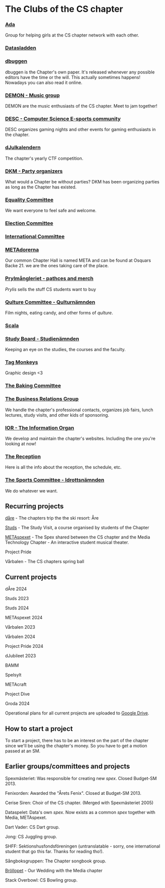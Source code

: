 # The Clubs of the CS chapter

### [Ada](/en/clubs/ada)

Group for helping girls at the CS chapter network with each other.

### [Datasladden](/en/clubs/datasladden)



### [dbuggen](http://dbu.gg)

dbuggen is the Chapter's own paper. It's released whenever any possible editors have the time or the will. This actually sometimes happens! Nowadays you can also read it online.

### [DEMON - Music group](/en/clubs/demon)

DEMON are the music enthusiasts of the CS chapter. Meet to jam together!

### [DESC - Computer Science E-sports community](/en/clubs/desc)

DESC organizes gaming nights and other events for gaming enthusiasts in the chapter.

### [dJulkalendern](/en/clubs/djulkalendern)

The chapter's yearly CTF competition. <img style="height: 1em" src="https://cdn.discordapp.com/emojis/1056826137994596413.webp?size=32&quality=lossless">

### [DKM - Party organizers](/en/clubs/dkm)

What would a Chapter be without parties? DKM has been organizing parties as long as the Chapter has existed.

### [Equality Committee](/en/clubs/jamlikhetsnamnden)

We want everyone to feel safe and welcome.

### [Election Committee](/en/clubs/valberedningen)



### [International Committee](/en/clubs/internationellanamnden)



### [METAdorerna](/en/clubs/metadorerna)

Our common Chapter Hall is named META and can be found at Osquars Backe 21. we are the ones taking care of the place.

### [Prylmångleriet - pathces and merch](/en/clubs/prylmangleriet)

_Prylis_ sells the stuff CS students want to buy

### [Qulture Committee - Qulturnämnden](/en/clubs/qulturnamnden)

Film nights, eating candy, and other forms of _qulture_.

### [Scala](/en/clubs/scala)



### [Study Board - Studienämnden](/en/clubs/studienamnden)

Keeping an eye on the studies, the courses and the faculty.

### [Tag Monkeys](/en/clubs/tag-monkeys)

Graphic design <3

### [The Baking Committee](/en/clubs/baknamnden)



### [The Business Relations Group](/en/clubs/naringslivsgruppen)

We handle the chapter's professional contacts, organizes job fairs, lunch lectures, study visits, and other kids of sponsoring.

### [IOR - The Information Organ](/en/clubs/informationsorganet)

We develop and maintain the chapter's websites. Including the one you're looking at now!

### [The Reception](/en/clubs/mottagningen)

Here is all the info about the reception, the schedule, etc.

### [The Sports Committee - Idrottsnämnden](/en/clubs/idrottsnamnden)

We do whatever we want.

## Recurring projects

[dåre](https://dåre.se) - The chapters trip the the ski resort: Åre

[Studs](https://studieresan.se) - The Study Visit, a course organised by students of the Chapter

[METAspexet](https://metaspexet.se) - The Spex shared between the CS chapter and the Media Technology Chapter - An interactive student musical theater.

Project Pride

Vårbalen - The CS chapters spring ball

## Current projects

dÅre 2024

Studs 2023

Studs 2024

METAspexet 2024

Vårbalen 2023

Vårbalen 2024

Project Pride 2024

dJubileet 2023

BAMM

Spelsylt

METAcraft

Project Dive

Groda 2024

Operational plans for all current projects are uploaded to [Google Drive](https://dsekt.se/vp-projekt).

## How to start a project

To start a project, there has to be an interest on the part of the chapter since we'll be using the chapter's money.
So you have to get a motion passed at an SM.

## Earlier groups/committees and projects

Spexmästeriet: Was responsible for creating new _spex_. Closed Budget-SM 2013.

Fenixorden: Awarded the "Årets Fenix". Closed at Budget-SM 2013.

Cerise Siren: Choir of the CS chapter. (Merged with Spexmästeriet 2005)

Dataspelet: Data's own _spex_. Now exists as a common _spex_ together with Media, METAspexet.

Dart Vader: CS Dart group.

Jong: CS Juggling group.

SHFF: Sektionshusfondsföreningen (untranslatable - sorry, one international student that go this far. Thanks for reading tho!).

Sångboksgruppen: The Chapter songbook group.

[Bröllopet](https://www.facebook.com/brollopet2017) - Our Wedding with the Media chapter

Stack Overbowl: CS Bowling group.
